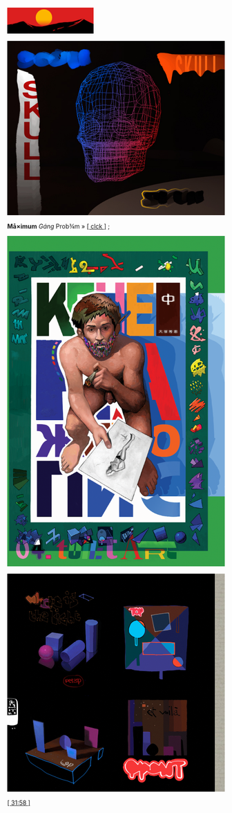 ![](c-14.gif)

![](pix/skull_027.png)

**Må×imum** *Gáng* Prob¾m » [[ clck ]](https://ioinformatics.org/files/ioi1991round2.pdf) ;

![](pix/04-toilet-art.png)

![](pix/Study5.png)

[[ 31:58 ]](https://www.youtube.com/watch?v=R9QHqpdczH0&t=1918s)
